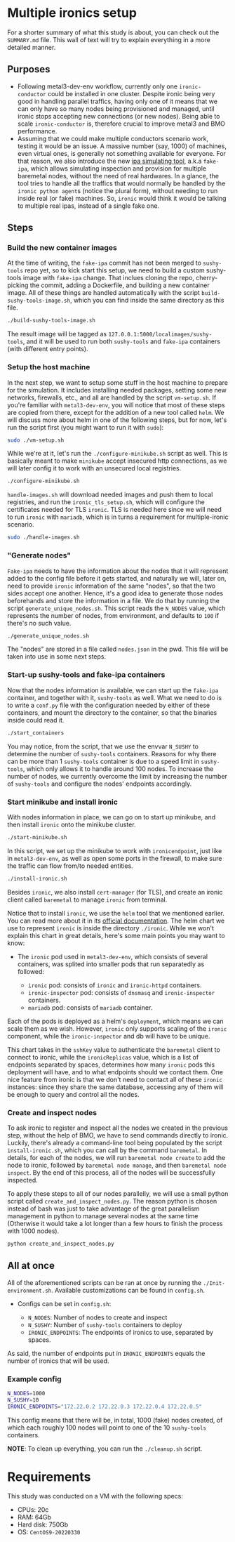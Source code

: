 # Multiple ironics setup

For a shorter summary of what this study is about, you can check out the `SUMMARY.md` file. This wall of text will try to explain everything in a more detailed manner.

## Purposes

- Following metal3-dev-env workflow, currently only one `ironic-conductor` could be installed in one cluster. Despite ironic being very good in handling parallel traffics, having only one of it means that we can only have so many nodes being provisioned and managed, until ironic stops accepting new connections (or new nodes). Being able to scale `ironic-conductor` is, therefore crucial to improve metal3 and BMO performance.
- Assuming that we could make multiple conductors scenario work, testing it would be an issue. A massive number (say, 1000) of machines, even virtual ones, is generally not something available for everyone. For that reason, we also introduce the new [ipa simulating tool](https://review.opendev.org/c/openstack/sushy-tools/+/875366), a.k.a `fake-ipa`, which allows simulating inspection and provision for multiple baremetal nodes, without the need of real hardwares. In a glance, the tool tries to handle all the traffics that would normally be handled by the `ironic python agent`s (notice the plural form), without needing to run inside real (or fake) machines. So, `ironic` would think it would be talking to multiple real ipas, instead of a single fake one.

## Steps

### Build the new container images

At the time of writing, the `fake-ipa` commit has not been merged to `sushy-tools` repo yet, so to kick start this setup, we need to build a custom sushy-tools image with `fake-ipa` change. That inclues cloning the repo, cherry-picking the commit, adding a Dockerfile, and building a new container image. All of these things are handled automatically with the script `build-sushy-tools-image.sh`, which you can find inside the same directory as this file.

```bash
./build-sushy-tools-image.sh
```

The result image will be tagged as `127.0.0.1:5000/localimages/sushy-tools`, and it will be used to run both `sushy-tools` and `fake-ipa` containers (with different entry points).

### Setup the host machine

In the next step, we want to setup some stuff in the host machine to prepare for the simulation. It includes installing needed packages, setting some new networks, firewalls, etc., and all are handled by the script `vm-setup.sh`. If you're familiar with `metal3-dev-env`, you will notice that most of these steps are copied from there, except for the addition of a new tool called `helm`. We will discuss more about helm in one of the following steps, but for now, let's run the script first (you might want to run it with `sudo`):

```bash
sudo ./vm-setup.sh
```

While we're at it, let's run the `./configure-minikube.sh` script as well. This is basically meant to make `minikube` accept insecured http connections, as we will later config it to work with an unsecured local registries.

```bash
./configure-minikube.sh
```

`handle-images.sh` will download needed images and push them to local registries, and run the `ironic_tls_setup.sh`, which will configure the certificates needed for TLS `ironic`. TLS is needed here since we will need to run `ironic` with `mariadb`, which is in turns a requirement for multiple-ironic scenario.

```bash
sudo ./handle-images.sh
```

### "Generate nodes"

`Fake-ipa` needs to have the information about the nodes that it will represent added to the config file before it gets started, and naturally we will, later on, need to provide `ironic` information of the same "nodes", so that the two sides accept one another. Hence, it's a good idea to generate those nodes beforehands and store the information in a file. We do that by running the script `generate_unique_nodes.sh`. This script reads the `N_NODES` value, which represents the number of nodes, from environment, and defaults to `100` if there's no such value.

```bash
./generate_unique_nodes.sh
```

The "nodes" are stored in a file called `nodes.json` in the pwd. This file will be taken into use in some next steps.

### Start-up sushy-tools and fake-ipa containers

Now that the nodes information is available, we can start up the `fake-ipa` container, and together with it, `sushy-tools` as well. What we need to do is to write a `conf.py` file with the configuration needed by either of these containers, and mount the directory to the container, so that the binaries inside could read it.

```bash
./start_containers
```

You may notice, from the script, that we use the envvar `N_SUSHY` to determine the number of `sushy-tools` containers. Reasons for why there can be more than 1 `sushy-tools` container is due to a speed limit in `sushy-tools`, which only allows it to handle around 100 nodes. To increase the number of nodes, we currently overcome the limit by increasing the number of `sushy-tools` and configure the nodes' endpoints accordingly.

### Start minikube and install ironic

With nodes information in place, we can go on to start up minikube, and then install `ironic` onto the minikube cluster.

```bash
./start-minikube.sh
```

In this script, we set up the minikube to work with `ironicendpoint`, just like in `metal3-dev-env`, as well as open some ports in the firewall, to make sure the traffic can flow from/to needed entities.

```bash
./install-ironic.sh
```

Besides `ironic`, we also install `cert-manager` (for TLS), and create an ironic client called `baremetal` to manage `ironic` from terminal.

Notice that to install `ironic`, we use the `helm` tool that we mentioned earlier. You can read more about it in its [official documentation](https://helm.sh/docs/). The helm chart we use to represent `ironic` is inside the directory `./ironic`. While we won't explain this chart in great details, here's some main points you may want to know:

- The `ironic` pod used in `metal3-dev-env`, which consists of several containers, was splited into smaller pods that run separatedly as followed:

   - `ironic` pod: consists of `ironic` and `ironic-httpd` containers.
   - `ironic-inspector` pod: consists of `dnsmasq` and `ironic-inspector` containers.
   - `mariadb` pod: consists of `mariadb` container.

Each of the pods is deployed as a helm's `deployment`, which means we can scale them as we wish. However, `ironic` only supports scaling of the `ironic` component, while the `ironic-inspector` and db will have to be unique.

This chart takes in the `sshKey` value to authenticate the `baremetal` client to connect to ironic, while the `ironicReplicas` value, which is a list of endpoints separated by spaces, determines how many `ironic` pods this deployment will have, and to what endpoints should we contact them. One nice feature from ironic is that we don't need to contact all of these `ironic` instances: since they share the same database, accessing any of them will be enough to query and control all the nodes.

### Create and inspect nodes

To ask ironic to register and inspect all the nodes we created in the previous step, without the help of BMO, we have to send commands directly to ironic. Luckily, there's already a command-line tool being populated by the script `install-ironic.sh`, which you can call by the command `baremetal`. In details, for each of the nodes, we will run `baremetal node create` to add the node to ironic, followed by `baremetal node manage`, and then `baremetal node inspect`. By the end of this process, all of the nodes will be successfully inspected.

To apply these steps to all of our nodes parallelly, we will use a small python script called `create_and_inspect_nodes.py`. The reason python is chosen instead of bash was just to take advantage of the great parallelism management in python to manage several nodes at the same time (Otherwise it would take a lot longer than a few hours to finish the process with 1000 nodes).

```bash
python create_and_inspect_nodes.py
```

## All at once

All of the aforementioned scripts can be ran at once by running the `./Init-environment.sh`. Available customizations can be found in `config.sh`.

- Configs can be set in `config.sh`:

   - `N_NODES`: Number of nodes to create and inspect
   - `N_SUSHY`: Number of `sushy-tools` containers to deploy
   - `IRONIC_ENDPOINTS`: The endpoints of ironics to use, separated by spaces.

As said, the number of endpoints put in `IRONIC_ENDPOINTS` equals the number of ironics that will be used.

### Example config

```bash
N_NODES=1000
N_SUSHY=10
IRONIC_ENDPOINTS="172.22.0.2 172.22.0.3 172.22.0.4 172.22.0.5"
```

This config means that there will be, in total, 1000 (fake) nodes created, of which each roughly 100 nodes will point to one of the 10 `sushy-tools` containers.

__NOTE__: To clean up everything, you can run the `./cleanup.sh` script.

# Requirements

This study was conducted on a VM with the following specs:

- CPUs: 20c
- RAM: 64Gb
- Hard disk: 750Gb
- OS: `CentOS9-20220330`
